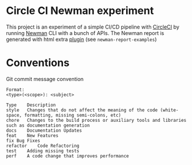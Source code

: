 # Circle CI Newman experiment

This project is an experiment of a simple CI/CD pipeline with [CircleCI](https://circleci.com) by running
[Newman](https://learning.postman.com/docs/running-collections/using-newman-cli/command-line-integration-with-newman) CLI
with a bunch of APIs. The Newman report is generated with html extra
[plugin](https://www.npmjs.com/package/newman-reporter-htmlextra) (see `newman-report-examples`)

# Conventions

Git commit message convention

```
Format:
<type>(<scope>): <subject>

Type	Description
style	Changes that do not affect the meaning of the code (white-space, formatting, missing semi-colons, etc)
chore	Changes to the build process or auxiliary tools and libraries such as documentation generation
docs	Documentation Updates
feat	New Features
fix	Bug Fixes
refactor	Code Refactoring
test	Adding missing tests
perf	A code change that improves performance
```